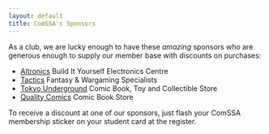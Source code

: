 ```yaml
---
layout: default
title: ComSSA's Sponsors
---
```


As a club, we are lucky enough to have these _amazing_ sponsors who are generous 
enough to supply our member base with discounts on purchases:

  * [Altronics] Build It Yourself Electronics Centre
  * [Tactics] Fantasy & Wargaming Specialists
  * [Tokyo Underground] Comic Book, Toy and Collectible Store
  * [Quality Comics]  Comic Book Store

To receive a discount at one of our sponsors, just flash your ComSSA membership 
sticker on your student card at the register. 

[Altronics]: http://www.altronics.com.au/
[Tactics]: http://www.tactics.net.au/
[Tokyo Underground]: https://www.facebook.com/TokyoUndergroundPerth
[Quality Comics]: https://www.facebook.com/qualitycomics
